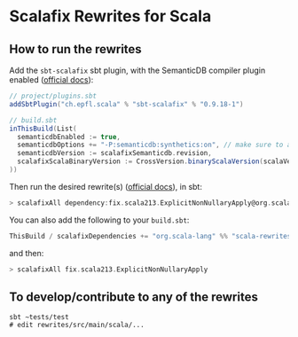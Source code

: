 # Scalafix Rewrites for Scala

## How to run the rewrites

Add the `sbt-scalafix` sbt plugin, with the SemanticDB compiler plugin enabled ([official docs][1]):

```scala
// project/plugins.sbt
addSbtPlugin("ch.epfl.scala" % "sbt-scalafix" % "0.9.18-1")
```

```scala
// build.sbt
inThisBuild(List(
  semanticdbEnabled := true,
  semanticdbOptions += "-P:semanticdb:synthetics:on", // make sure to add this
  semanticdbVersion := scalafixSemanticdb.revision,
  scalafixScalaBinaryVersion := CrossVersion.binaryScalaVersion(scalaVersion.value),
))
```

Then run the desired rewrite(s) ([official docs][2]), in sbt:

```scala
> scalafixAll dependency:fix.scala213.ExplicitNonNullaryApply@org.scala-lang:scala-rewrites:0.1.2
```

You can also add the following to your `build.sbt`:

```scala
ThisBuild / scalafixDependencies += "org.scala-lang" %% "scala-rewrites" % "0.1.2"
```

and then:

```scala
> scalafixAll fix.scala213.ExplicitNonNullaryApply
```

[1]: https://scalacenter.github.io/scalafix/docs/users/installation.html
[2]: https://scalacenter.github.io/scalafix/docs/rules/external-rules.html

## To develop/contribute to any of the rewrites

```
sbt ~tests/test
# edit rewrites/src/main/scala/...
```
